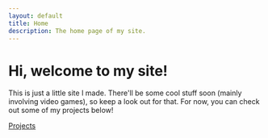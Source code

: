 ```yaml
---
layout: default
title: Home
description: The home page of my site.
---
```


# Hi, welcome to my site!

This is just a little site I made. There'll be some cool stuff soon (mainly involving video games), so keep a look out for that. For now, you can check out some of my projects below!

[Projects](/projects)
